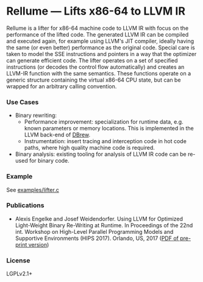 # Rellume — Lifts x86-64 to LLVM IR

Rellume is a lifter for x86-64 machine code to LLVM IR with focus on the performance of the lifted code. The generated LLVM IR can be compiled and executed again, for example using LLVM's JIT compiler, ideally having the same (or even better) performance as the original code. Special care is taken to model the SSE instructions and pointers in a way that the optimizer can generate efficient code. The lifter operates on a set of specified instructions (or decodes the control flow automatically) and creates an LLVM-IR function with the same semantics. These functions operate on a generic structure containing the virtual x86-64 CPU state, but can be wrapped for an arbitrary calling convention.

### Use Cases
- Binary rewriting:
    - Performance improvement: specialization for runtime data, e.g. known parameters or memory locations. This is implemented in the LLVM back-end of [DBrew](https://github.com/caps-tum/dbrew/).
    - Instrumentation: insert tracing and interception code in hot code paths, where high quality machine code is required.
- Binary analysis: existing tooling for analysis of LLVM IR code can be re-used for binary code.

### Example
See [examples/lifter.c](https://github.com/aengelke/rellume/blob/master/examples/lifter.c)

### Publications

- Alexis Engelke and Josef Weidendorfer. Using LLVM for Optimized Light-Weight Binary Re-Writing at Runtime. In Proceedings of the 22nd int. Workshop on High-Level Parallel Programming Models and Supportive Environments (HIPS 2017). Orlando, US, 2017 ([PDF of pre-print version](http://wwwi10.lrr.in.tum.de/~weidendo/pubs/hips17.pdf))

### License

LGPLv2.1+
